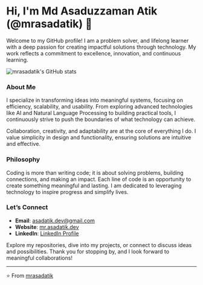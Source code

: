# Hi, I'm Md Asaduzzaman Atik (@mrasadatik) 👋  

Welcome to my GitHub profile! I am a problem solver, and lifelong learner with a deep passion for creating impactful solutions through technology. My work reflects a commitment to excellence, innovation, and continuous learning.  

![mrasadatik's GitHub stats](https://github-readme-stats.vercel.app/api?username=mrasadatik&show_icons=true&theme=radical)

### About Me  

I specialize in transforming ideas into meaningful systems, focusing on efficiency, scalability, and usability. From exploring advanced technologies like AI and Natural Language Processing to building practical tools, I continuously strive to push the boundaries of what technology can achieve.  

Collaboration, creativity, and adaptability are at the core of everything I do. I value simplicity in design and functionality, ensuring solutions are intuitive and effective. 

### Philosophy  

Coding is more than writing code; it is about solving problems, building connections, and making an impact. Each line of code is an opportunity to create something meaningful and lasting. I am dedicated to leveraging technology to inspire progress and simplify lives.  

### Let’s Connect  

- **Email**: [asadatik.dev@gmail.com](mailto:asadatik.dev@gmail.com)  
- **Website**: [mr.asadatik.dev](https://mr.asadatik.dev)  
- **LinkedIn**: [LinkedIn Profile](https://www.linkedin.com/in/mrasadatik)  

Explore my repositories, dive into my projects, or connect to discuss ideas and possibilities. Thank you for stopping by, and I look forward to meaningful collaborations!  

---

⭐️ From [mrasadatik](https://github.com/mrasadatik)
